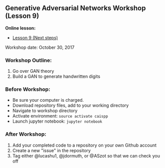 ## Generative Adversarial Networks Workshop (Lesson 9)
**Online lesson:**

- [Lesson 9 (Next steps)](http://caisplusplus.usc.edu/blog/curriculum/lesson9)

Workshop date: October 30, 2017

### Workshop Outline:
1. Go over GAN theory
2. Build a GAN to generate handwritten digits

### Before Workshop:
* Be sure your computer is charged.
* Download repository files, add to your working directory
* Navigate to workshop directory
* Activate environment: `source activate caispp`
* Launch jupyter notebook: `jupyter notebook`

### After Workshop:
1. Add your completed code to a repository on your own Github account
2. Create a new "issue" in the repository
3. Tag either @lucashu1, @jdormuth, or @ASzot so that we can check you off

